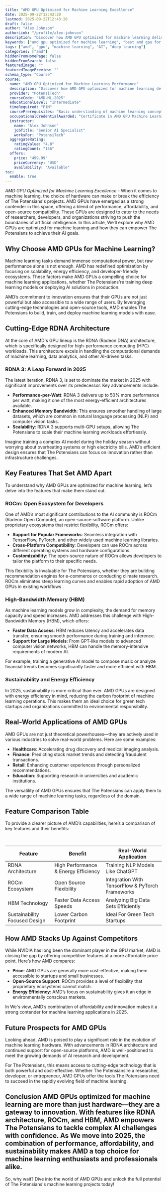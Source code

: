 ```yaml
---
title: "AMD GPU Optimized for Machine Learning Excellence"
date: 2025-09-22T12:43:20
lastmod: 2025-09-22T12:43:20
draft: false
author: "Alex Johnson"
authorLink: "/profile/alex-johnson"
description: "Discover how AMD GPU optimized for machine learning delivers unparalleled performance, scalability, and efficiency for AI workloads and data-driven tasks."
keywords: ["amd gpu optimized for machine learning", "best amd gpu for machine learning", "amd gpu machine learning performance"]
tags: ["amd", "gpu", "machine learning", "AI", "deep learning"]
categories: ["amd"]
hiddenFromHomePage: false
hiddenFromSearch: false
featuredImage: ""
featuredImagePreview: ""
schema_type: "Course"
course:
  name: "AMD GPU Optimized for Machine Learning Performance"
  description: "Discover how AMD GPU optimized for machine learning delivers unparalleled performance, scalability, and efficiency for AI workloads and data-driven tasks."
  provider: "PotensiTech"
  courseCode: "AMD-ML-2025"
  educationalLevel: "Intermediate"
  timeRequired: "P1M"
  coursePrerequisites: "Basic understanding of machine learning concepts, familiarity with programming languages like Python, and knowledge of GPU-based computing."
  occupationalCredentialAwarded: "Certificate in AMD GPU Machine Learning Optimization"
  instructor:
    name: "Alex Johnson"
    jobTitle: "Senior AI Specialist"
    worksFor: "PotensiTech"
  aggregateRating:
    ratingValue: "4.8"
    ratingCount: "156"
  offers:
    price: "499.99"
    priceCurrency: "USD"
    availability: "Available"
toc:
  enable: true
---
```



*AMD GPU Optimized for Machine Learning Excellence* - When it comes to machine learning, the choice of hardware can make or break the efficiency of The Potensians's projects. AMD GPUs have emerged as a strong contender in this space, offering a blend of performance, affordability, and open-source compatibility. These GPUs are designed to cater to the needs of researchers, developers, and organizations striving to push the boundaries of artificial intelligence. In this article, We’ll explore why AMD GPUs are optimized for machine learning and how they can empower The Potensians to achieve their AI goals.

## Why Choose AMD GPUs for Machine Learning?

Machine learning tasks demand immense computational power, but raw performance alone is not enough. AMD has redefined optimization by focusing on scalability, energy efficiency, and developer-friendly ecosystems. These factors make AMD GPUs a compelling choice for machine learning applications, whether The Potensians're training deep learning models or deploying AI solutions in production.

AMD’s commitment to innovation ensures that their GPUs are not just powerful but also accessible to a wide range of users. By leveraging cutting-edge technologies and open-source tools, AMD enables Th​e Potensians to build, train, and deploy machine learning models with ease. 

## Cutting-Edge RDNA Architecture

At the core of AMD's GPU lineup is the RDNA (Radeon DNA) architecture, which is specifically designed for high-performance computing (HPC) workloads. This architecture excels in handling the computational demands of machine learning, data analytics, and other AI-driven tasks.

### RDNA 3: A Leap Forward in 2025

The latest iteration, RDNA 3, is set to dominate the market in 2025 with significant improvements over its predecessor. Key advancements include:

- **Performance-per-Watt**: RDNA 3 delivers up to 50% more performance per watt, making it one of the most energy-efficient architectures available.
- **Enhanced Memory Bandwidth**: This ensures smoother handling of large datasets, which are common in natural language processing (NLP) and computer vision tasks.
- __Scalability__: RDNA 3 supports multi-GPU setups, allowing The Potensians to scale their machine learning workloads effortlessly.

Imagine training a complex AI model during the holiday season without worrying about overheating systems or high electricity bills. AMD’s efficient design ensures that The Potensians can focus on innovation rather than infrastructure challenges. 

## Key Features That Set AMD Apart

To understand why AMD GPUs are optimized for machine learning, let’s delve into the features that make them stand out.

### ROCm: Open Ecosystem for Developers

One of AMD’s most significant contributions to the AI community is ROCm (Radeon Open Compute), an open-source software platform. Unlike proprietary ecosystems that restrict flexibility, ROCm offers:

- **Support for Popular Frameworks**: Seamless integration with TensorFlow, PyTorch, and other widely used machine learning libraries.
- **Cross-Platform Compatibility**: Developers can use ROCm across different operating systems and hardware configurations.
- **Customizability**: The open-source nature of ROCm allows developers to tailor the platform to their specific needs.

​This flexibility is invaluable for The Potensians, whether they are building recommendation engines for e-commerce or conducting climate research. ROCm eliminates steep learning curves and enables rapid adoption of AMD GPUs in existing workflows .

### High-Bandwidth Memory (HBM)

As machine learning models grow in complexity, the demand for memory capacity and speed increases. AMD addresses this challenge with High-Bandwidth Memory (HBM), which offers:

- **Faster Data Access**: HBM reduces latency and accelerates data transfer, ensuring smooth performance during training and inference.
- **Support for Large Models**: From GPT-like models to advanced computer vision networks, HBM can handle the memory-intensive requirements of modern AI.

For example, training a generative AI model to compose music or analyze financial trends becomes significantly faster and more efficient with HBM.

### Sustainability and Energy Efficiency

In 2025, sustainability is more critical than ever. AMD GPUs are designed with energy efficiency in mind, reducing the carbon footprint of machine learning operations. This makes them an ideal choice for green tech startups and organizations committed to environmental responsibility.

## Real-World Applications of AMD GPUs

AMD GPUs are not just theoretical powerhouses—they are actively used in various industries to solve real-world problems. Here are some examples:

- **Healthcare**: Accelerating drug discovery and medical imaging analysis.
- __Finance__: Predicting stock market trends and detecting fraudulent transactions.
- **Retail**: Enhancing customer experiences through personalized recommendations.
- **Education**: Suppor​ting research in universities and academic institutions.

The versatility of AMD GPUs ensures that The Potensians can apply them to a wide range of machine learning tasks, regardless of the domain.

## Feature Comparison Table

To provide a clearer picture of AMD’s capabilities, here’s a comparison of key features and their benefits:

<div class="table-responsive">
<table class="html-table">
<thead>
<tr>
<th>Feature</th>
<th>Benefit</th>
<th>Real-World Application</th>
</tr>
</thead>
<tbody>
<tr>
<td>RDNA Architecture</td>
<td>High Performance & Energy Efficiency</td>
<td>Training NLP Models Like ChatGPT</td>
</tr>
<tr>
<td>ROCm Ecosystem</td>
<td>Open Source Flexibility</td>
<td>Integration With TensorFlow & PyTorch Frameworks</td>
</tr>
<tr>
<td>HBM Technology</td>
<td>Faster Data Access Speeds</td>
<td>Analyzing Big Data Sets Efficiently</td>
</tr>
<tr>
<td>Sustainability Focused Design</td>​
<td>Lower Carbon Footprint</td>
<td>Ideal For Green Tech Startups</td>
</tr>
</tbody>
</table>
</div>

## How AMD Stacks Up Against Competitors

While NVIDIA has long been the dominant player in the GPU market, AMD is closing the gap by offering competitive features at a more affordable price point. Here’s how AMD compares:

- **Price**: AMD GPUs are generally more cost-effective, making them accessible to startups and small businesses.
- **Open-Source Support**: ROCm provides a level of flexibility that proprietary ecosystems cannot match.
- **Energy Efficiency**: AMD’s focus on sustainability gives it an edge in environmentally conscious markets.

In We's view, AMD’s combination of affordability and innovation makes it a strong contender for machine learning applications in 2025.

## Future Prospects for AMD GPUs

Looking ahead, AMD is poised to play a significant role in the evolution of machine lea​rning hardware. With advancements in RDNA architecture and continued support for open-source platforms, AMD is well-positioned to meet the growing demands of AI research and development.

For The Potensians, this means access to cutting-edge technology that is both powerful and cost-effective. Whether The Potensians’re a researcher, developer, or entrepreneur, AMD GPUs offer the tools The Potensians need to succeed in the rapidly evolving field of machine learning.

## Conclusion AMD GPUs optimized for machine learning are more than just hardware—they are a gateway to innovation. With features like RDNA architecture, ROCm, and HBM, AMD empowers The Potensians to tackle complex AI challenges with confidence. As We move into 2025, the combination of performance, affordability, and sustainability makes AMD a top choice for machine learning enthusiasts and professionals alike.

So, why wait? Dive into the world of AMD GPUs and unlock the full potential of The Potensians's machine learning projects today!